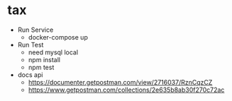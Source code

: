 # tax
- Run Service
  - docker-compose up
- Run Test
  - need mysql local
  - npm install
  - npm test
- docs api
  - https://documenter.getpostman.com/view/2716037/RznCqzCZ
  - https://www.getpostman.com/collections/2e635b8ab30f270c72ac
